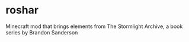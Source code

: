 # roshar
Minecraft mod that brings elements from The Stormlight Archive, a book series by Brandon Sanderson
